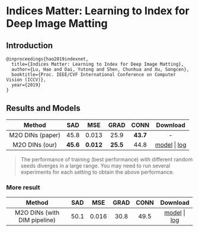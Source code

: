 # Indices Matter: Learning to Index for Deep Image Matting

## Introduction

```
@inproceedings{hao2019indexnet,
  title={Indices Matter: Learning to Index for Deep Image Matting},
  author={Lu, Hao and Dai, Yutong and Shen, Chunhua and Xu, Songcen},
  booktitle={Proc. IEEE/CVF International Conference on Computer Vision (ICCV)},
  year={2019}
}
```

## Results and Models

|   Method   |  SAD  |  MSE   | GRAD  | CONN  | Download |
|:----------:|:-----:|:------:|:-----:|:-----:|:--------:|
|  M2O DINs (paper) | 45.8  | 0.013  | 25.9  | **43.7**  | - |
|  M2O DINs (our)   | **45.6**  | **0.012**  | **25.5**  | 44.8  | [model](https://open-mmlab.s3.ap-northeast-2.amazonaws.com/mmediting/v0.1/mattors/indexnet/indexnet_mobv2_1x16_78k_comp1k_SAD-45.6_20200618_173817-26dd258d.pth) \| [log](https://open-mmlab.s3.ap-northeast-2.amazonaws.com/mmediting/v0.1/mattors/indexnet/indexnet_mobv2_1x16_78k_comp1k_20200618_173817.log.json) |

> The performance of training (best performance) with different random seeds diverges in a large range. You may need to run several experiments for each setting to obtain the above performance.

### More result

|   Method   |  SAD  |  MSE   | GRAD  | CONN  | Download |
|:----------:|:-----:|:------:|:-----:|:-----:|:--------:|
|  M2O DINs (with DIM pipeline)   | 50.1 | 0.016 | 30.8 | 49.5 | [model](https://open-mmlab.s3.ap-northeast-2.amazonaws.com/mmediting/v0.1/mattors/indexnet/TODO_to_be_added) \| [log](https://open-mmlab.s3.ap-northeast-2.amazonaws.com/mmediting/v0.1/mattors/indexnet/TODO_to_be_added) |
